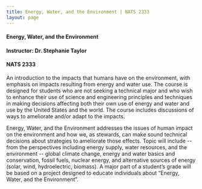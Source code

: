 ```yaml
---
title: Energy, Water, and the Environment | NATS 2333
layout: page
---
```


#### Energy, Water, and the Environment

#### Instructor: Dr. Stephanie Taylor

#### NATS 2333

An introduction to the impacts that humans have on the environment, with emphasis on impacts resulting from energy and water use. The course is designed for students who are not seeking a technical major and who wish to enhance their use of science and engineering principles and techniques in making decisions affecting both their own use of energy and water and use by the United States and the world. The course includes discussions of ways to ameliorate and/or adapt to the impacts. 

Energy, Water, and the Environment addresses the issues of human impact on the environment and how we, as stewards, can make sound technical decisions about strategies to ameliorate those effects. Topic will include --from the perspectives including energy supply, water resources, and the environment -- global climate change, energy and water basics and conservation, fossil fuels, nuclear energy, and alternative sources of energy (solar, wind, hydroelectric, biomass). A major part of a student’s grade will be based on a project designed to educate individuals about “Energy, Water, and the Environment”.
